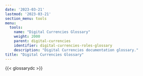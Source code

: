 ```yaml
---
date: '2023-03-21'
lastmod: '2023-03-21'
section_menu: tools
menu:
  tools:
    name: "Digital Currencies Glossary"
    weight: 2000
    parent: digital-currencies
    identifier: digital-currencies-roles-glossary
    description: "Digital Currencies documentation glossary."
title: "Digital Currencies Glossary"
---
```



{{< glossarydc >}}